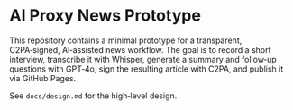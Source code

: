 # AI Proxy News Prototype

This repository contains a minimal prototype for a transparent, C2PA‑signed, AI‑assisted news workflow. The goal is to record a short interview, transcribe it with Whisper, generate a summary and follow‑up questions with GPT‑4o, sign the resulting article with C2PA, and publish it via GitHub Pages.

See `docs/design.md` for the high‑level design.
